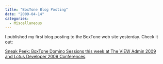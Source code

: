 ```yaml
---
title: "BoxTone Blog Posting"
date: "2009-04-14"
categories: 
  - Miscellaneous
---
```


I published my first blog posting to the BoxTone web site yesterday. Check it out:

[Sneak Peek: BoxTone Domino Sessions this week at The VIEW Admin 2009 and Lotus Developer 2009 Conferences](http://www.boxtone.com/blog/index.php/mobile_user_management_blackberry/sneak-peak-boxtone-domino-sessions-this-week-at-the-view-admin-2009-and-lotus-developer-2009-conference-blackberry/)
